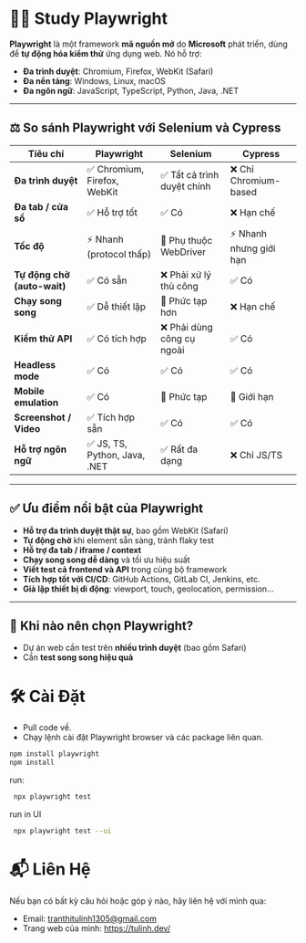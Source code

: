 # 👩‍💻 Study Playwright

**Playwright** là một framework **mã nguồn mở** do **Microsoft** phát triển, dùng để **tự động hóa kiểm thử** ứng dụng web. Nó hỗ trợ:

- **Đa trình duyệt**: Chromium, Firefox, WebKit (Safari)
- **Đa nền tảng**: Windows, Linux, macOS
- **Đa ngôn ngữ**: JavaScript, TypeScript, Python, Java, .NET

---

## ⚖️ So sánh Playwright với Selenium và Cypress

| Tiêu chí                    | **Playwright**                | **Selenium**                | **Cypress**             |
| --------------------------- | ----------------------------- | --------------------------- | ----------------------- |
| **Đa trình duyệt**          | ✅ Chromium, Firefox, WebKit  | ✅ Tất cả trình duyệt chính | ❌ Chỉ Chromium-based   |
| **Đa tab / cửa sổ**         | ✅ Hỗ trợ tốt                 | ✅ Có                       | ❌ Hạn chế              |
| **Tốc độ**                  | ⚡ Nhanh (protocol thấp)      | 🐢 Phụ thuộc WebDriver      | ⚡ Nhanh nhưng giới hạn |
| **Tự động chờ (auto-wait)** | ✅ Có sẵn                     | ❌ Phải xử lý thủ công      | ✅ Có                   |
| **Chạy song song**          | ✅ Dễ thiết lập               | 🔁 Phức tạp hơn             | ❌ Hạn chế              |
| **Kiểm thử API**            | ✅ Có tích hợp                | ❌ Phải dùng công cụ ngoài  | ✅ Có                   |
| **Headless mode**           | ✅ Có                         | ✅ Có                       | ✅ Có                   |
| **Mobile emulation**        | ✅ Có                         | 🔁 Phức tạp                 | 🔁 Giới hạn             |
| **Screenshot / Video**      | ✅ Tích hợp sẵn               | ✅ Có                       | ✅ Có                   |
| **Hỗ trợ ngôn ngữ**         | ✅ JS, TS, Python, Java, .NET | ✅ Rất đa dạng              | ❌ Chỉ JS/TS            |

---

## ✅ Ưu điểm nổi bật của Playwright

- **Hỗ trợ đa trình duyệt thật sự**, bao gồm WebKit (Safari)
- **Tự động chờ** khi element sẵn sàng, tránh flaky test
- **Hỗ trợ đa tab / iframe / context**
- **Chạy song song dễ dàng** và tối ưu hiệu suất
- **Viết test cả frontend và API** trong cùng bộ framework
- **Tích hợp tốt với CI/CD**: GitHub Actions, GitLab CI, Jenkins, etc.
- **Giả lập thiết bị di động**: viewport, touch, geolocation, permission...

---

## 📌 Khi nào nên chọn Playwright?

- Dự án web cần test trên **nhiều trình duyệt** (bao gồm Safari)
- Cần **test song song hiệu quả**

# 🛠️ Cài Đặt

- Pull code về.
- Chạy lệnh cài đặt Playwright browser và các package liên quan.

```bash
npm install playwright
npm install
```

run:

```bash
 npx playwright test
```

run in UI

```bash
 npx playwright test --ui
```

# 📬 Liên Hệ

Nếu bạn có bất kỳ câu hỏi hoặc góp ý nào, hãy liên hệ với mình qua:

- Email: tranthitulinh1305@gmail.com
- Trang web của mình: https://tulinh.dev/

